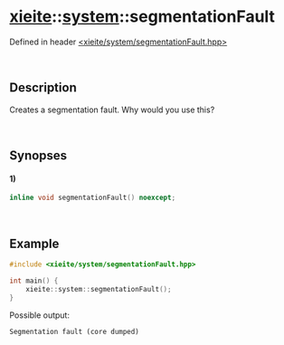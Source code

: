 # [xieite](../../xieite.md)\:\:[system](../../system.md)\:\:segmentationFault
Defined in header [<xieite/system/segmentationFault.hpp>](../../../include/xieite/system/segmentationFault.hpp)

&nbsp;

## Description
Creates a segmentation fault. Why would you use this?

&nbsp;

## Synopses
#### 1)
```cpp
inline void segmentationFault() noexcept;
```

&nbsp;

## Example
```cpp
#include <xieite/system/segmentationFault.hpp>

int main() {
    xieite::system::segmentationFault();
}
```
Possible output:
```
Segmentation fault (core dumped)
```
